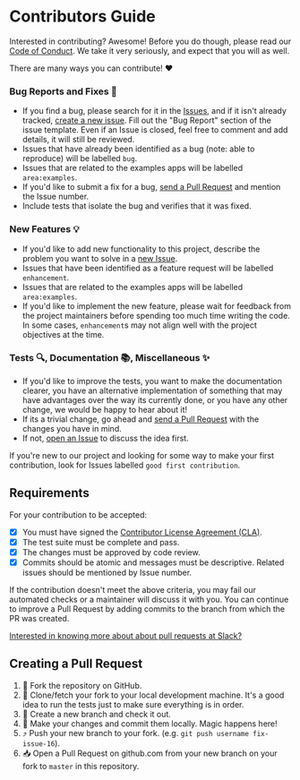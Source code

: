 # Contributors Guide

Interested in contributing? Awesome! Before you do though, please read our [Code of Conduct](./CODE_OF_CONDUCT.md). We take it very seriously, and expect that you will as well.

There are many ways you can contribute! :heart:

### Bug Reports and Fixes :bug:

- If you find a bug, please search for it in the [Issues](https://github.com/slack-samples/bolt-js-blank-template/issues), and if it isn't already tracked, [create a new issue](https://github.com/slack-samples/bolt-js-blank-template/issues/new). Fill out the "Bug Report" section of the issue template. Even if an Issue is closed, feel free to comment and add details, it will still be reviewed.
- Issues that have already been identified as a bug (note: able to reproduce) will be labelled `bug`.
- Issues that are related to the examples apps will be labelled `area:examples`.
- If you'd like to submit a fix for a bug, [send a Pull Request](#creating_a_pull_request) and mention the Issue number.
- Include tests that isolate the bug and verifies that it was fixed.

### New Features :bulb:

- If you'd like to add new functionality to this project, describe the problem you want to solve in a [new Issue](https://github.com/slack-samples/bolt-js-blank-template/issues/new).
- Issues that have been identified as a feature request will be labelled `enhancement`.
- Issues that are related to the examples apps will be labelled `area:examples`.
- If you'd like to implement the new feature, please wait for feedback from the project maintainers before spending too much time writing the code. In some cases, `enhancement`s may not align well with the project objectives at the time.

### Tests :mag:, Documentation :books:, Miscellaneous :sparkles:

- If you'd like to improve the tests, you want to make the documentation clearer, you have an alternative implementation of something that may have advantages over the way its currently done, or you have any other change, we would be happy to hear about it!
- If its a trivial change, go ahead and [send a Pull Request](#creating_a_pull_request) with the changes you have in mind.
- If not, [open an Issue](https://github.com/slack-samples/bolt-js-getting-started-app/issues/new) to discuss the idea first.

If you're new to our project and looking for some way to make your first contribution, look for Issues labelled `good first contribution`.

## Requirements

For your contribution to be accepted:

- [x] You must have signed the [Contributor License Agreement (CLA)](https://cla.salesforce.com/sign-cla).
- [x] The test suite must be complete and pass.
- [x] The changes must be approved by code review.
- [x] Commits should be atomic and messages must be descriptive. Related issues should be mentioned by Issue number.

If the contribution doesn't meet the above criteria, you may fail our automated checks or a maintainer will discuss it with you. You can continue to improve a Pull Request by adding commits to the branch from which the PR was created.

[Interested in knowing more about about pull requests at Slack?](https://slack.engineering/on-empathy-pull-requests-979e4257d158#.awxtvmb2z)

## Creating a Pull Request

1. :fork_and_knife: Fork the repository on GitHub.
2. :runner: Clone/fetch your fork to your local development machine. It's a good idea to run the tests just to make sure everything is in order.
3. :herb: Create a new branch and check it out.
4. :crystal_ball: Make your changes and commit them locally. Magic happens here!
5. :arrow_heading_up: Push your new branch to your fork. (e.g. `git push username fix-issue-16`).
6. :inbox_tray: Open a Pull Request on github.com from your new branch on your fork to `master` in this repository.
